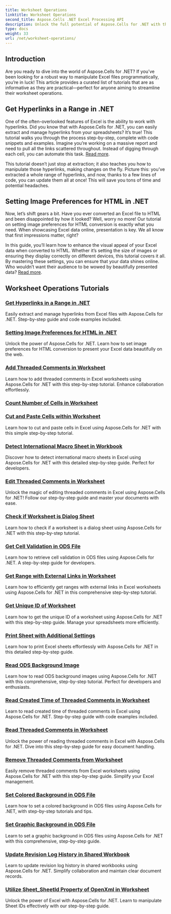 ```yaml
---
title: Worksheet Operations
linktitle: Worksheet Operations
second_title: Aspose.Cells .NET Excel Processing API
description: Unlock the full potential of Aspose.Cells for .NET with these practical tutorials covering worksheet operations and enhancing your Excel files.
type: docs
weight: 33
url: /net/worksheet-operations/
---
```

## Introduction

Are you ready to dive into the world of Aspose.Cells for .NET? If you’ve been looking for a robust way to manipulate Excel files programmatically, you’re in luck! This article provides a curated list of tutorials that are as informative as they are practical—perfect for anyone aiming to streamline their worksheet operations.

## Get Hyperlinks in a Range in .NET

One of the often-overlooked features of Excel is the ability to work with hyperlinks. Did you know that with Aspose.Cells for .NET, you can easily extract and manage hyperlinks from your spreadsheets? It’s true! This tutorial walks you through the process step-by-step, complete with code snippets and examples. Imagine you’re working on a massive report and need to pull all the links scattered throughout. Instead of digging through each cell, you can automate this task. [Read more](./get-hyperlinks-in-a-range/).

This tutorial doesn’t just stop at extraction; it also teaches you how to manipulate those hyperlinks, making changes on the fly. Picture this: you’ve extracted a whole range of hyperlinks, and now, thanks to a few lines of code, you can update them all at once! This will save you tons of time and potential headaches.

## Setting Image Preferences for HTML in .NET

Now, let’s shift gears a bit. Have you ever converted an Excel file to HTML and been disappointed by how it looked? Well, worry no more! Our tutorial on setting image preferences for HTML conversion is exactly what you need. When showcasing Excel data online, presentation is key. We all know that first impressions matter, right?

In this guide, you’ll learn how to enhance the visual appeal of your Excel data when converted to HTML. Whether it’s setting the size of images or ensuring they display correctly on different devices, this tutorial covers it all. By mastering these settings, you can ensure that your data shines online. Who wouldn’t want their audience to be wowed by beautifully presented data? [Read more](./setting-image-preferences-for-html/).

## Worksheet Operations Tutorials
### [Get Hyperlinks in a Range in .NET](./get-hyperlinks-in-a-range/)
Easily extract and manage hyperlinks from Excel files with Aspose.Cells for .NET. Step-by-step guide and code examples included.
### [Setting Image Preferences for HTML in .NET](./setting-image-preferences-for-html/)
Unlock the power of Aspose.Cells for .NET. Learn how to set image preferences for HTML conversion to present your Excel data beautifully on the web.
### [Add Threaded Comments in Worksheet](./add-threaded-comments/)
Learn how to add threaded comments in Excel worksheets using Aspose.Cells for .NET with this step-by-step tutorial. Enhance collaboration effortlessly.
### [Count Number of Cells in Worksheet](./count-cells/)
### [Cut and Paste Cells within Worksheet](./cut-and-paste-cells/)
Learn how to cut and paste cells in Excel using Aspose.Cells for .NET with this simple step-by-step tutorial.
### [Detect International Macro Sheet in Workbook](./detect-international-macro-sheet/)
Discover how to detect international macro sheets in Excel using Aspose.Cells for .NET with this detailed step-by-step guide. Perfect for developers.
### [Edit Threaded Comments in Worksheet](./edit-threaded-comments/)
Unlock the magic of editing threaded comments in Excel using Aspose.Cells for .NET! Follow our step-by-step guide and master your documents with ease.
### [Check if Worksheet is Dialog Sheet](./check-dialog-sheet/)
Learn how to check if a worksheet is a dialog sheet using Aspose.Cells for .NET with this step-by-step tutorial.
### [Get Cell Validation in ODS File](./get-cell-validation-ods/)
Learn how to retrieve cell validation in ODS files using Aspose.Cells for .NET. A step-by-step guide for developers.
### [Get Range with External Links in Worksheet](./get-range-with-external-links/)
Learn how to efficiently get ranges with external links in Excel worksheets using Aspose.Cells for .NET in this comprehensive step-by-step tutorial.
### [Get Unique ID of Worksheet](./get-worksheet-id/)
Learn how to get the unique ID of a worksheet using Aspose.Cells for .NET with this step-by-step guide. Manage your spreadsheets more efficiently.
### [Print Sheet with Additional Settings](./print-sheet-with-settings/)
Learn how to print Excel sheets effortlessly with Aspose.Cells for .NET in this detailed step-by-step guide.
### [Read ODS Background Image](./read-ods-background/)
Learn how to read ODS background images using Aspose.Cells for .NET with this comprehensive, step-by-step tutorial. Perfect for developers and enthusiasts.
### [Read Created Time of Threaded Comments in Worksheet](./read-threaded-comment-created-time/)
Learn to read created time of threaded comments in Excel using Aspose.Cells for .NET. Step-by-step guide with code examples included.
### [Read Threaded Comments in Worksheet](./read-threaded-comments/)
Unlock the power of reading threaded comments in Excel with Aspose.Cells for .NET. Dive into this step-by-step guide for easy document handling.
### [Remove Threaded Comments from Worksheet](./remove-threaded-comments/)
Easily remove threaded comments from Excel worksheets using Aspose.Cells for .NET with this step-by-step guide. Simplify your Excel management.
### [Set Colored Background in ODS File](./set-ods-colored-background/)
Learn how to set a colored background in ODS files using Aspose.Cells for .NET, with step-by-step tutorials and tips.
### [Set Graphic Background in ODS File](./set-ods-graphic-background/)
Learn to set a graphic background in ODS files using Aspose.Cells for .NET with this comprehensive, step-by-step guide.
### [Update Revision Log History in Shared Workbook](./update-revision-log-history/)
Learn to update revision log history in shared workbooks using Aspose.Cells for .NET. Simplify collaboration and maintain clear document records.
### [Utilize Sheet_SheetId Property of OpenXml in Worksheet](./utilize-sheet-sheetid-property/)
Unlock the power of Excel with Aspose.Cells for .NET. Learn to manipulate Sheet IDs effectively with our step-by-step guide.